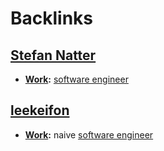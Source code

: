 
# Backlinks
## [Stefan Natter](<Stefan Natter.md>)
- **[Work](<Work.md>):** [software engineer](<software engineer.md>)

## [leekeifon](<leekeifon.md>)
- **[Work](<Work.md>):** naive [software engineer](<software engineer.md>)


